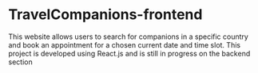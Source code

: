 # TravelCompanions-frontend
This website allows users to search for companions in a specific country and book an appointment for a chosen current date and time slot. This project is developed using React.js and is still in progress on the backend section
